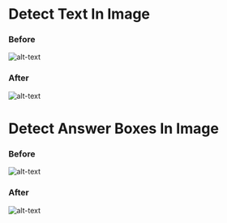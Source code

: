 # Detect Text In Image
### Before

![alt-text](https://github.com/PhamVuThuNguyet/BAP-Training_AI/blob/dd5e885f1327b11dbedb6e9aaa36b4dbcf0150c0/Open%20CV/Text%20Detection/img/0.png)

### After

![alt-text](https://github.com/PhamVuThuNguyet/BAP-Training_AI/blob/dd5e885f1327b11dbedb6e9aaa36b4dbcf0150c0/Open%20CV/Text%20Detection/result/0.png)

# Detect Answer Boxes In Image
### Before

![alt-text](https://github.com/PhamVuThuNguyet/BAP-Training_AI/blob/4a29ae18d0d901e3b71933729dcd4376c4eb0e2c/Open%20CV/Text%20Detection/img/1.png)

### After

![alt-text](https://github.com/PhamVuThuNguyet/BAP-Training_AI/blob/4a29ae18d0d901e3b71933729dcd4376c4eb0e2c/Open%20CV/Text%20Detection/result/answer_box_1.png)
